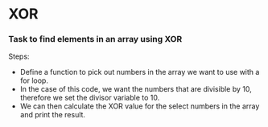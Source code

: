 # XOR
### Task to find elements in an array using XOR

Steps:
* Define a function to pick out numbers in the array we want to use with a for loop.
* In the case of this code, we want the numbers that are divisible by 10, therefore we set the divisor variable to 10.
* We can then calculate the XOR value for the select numbers in the array and print the result.
